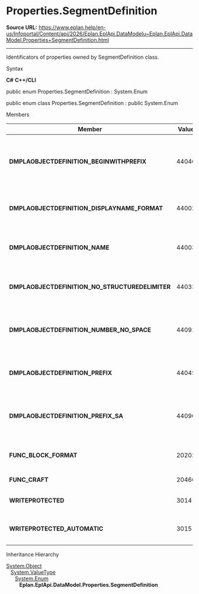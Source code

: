 # Properties.SegmentDefinition

**Source URL:** https://www.eplan.help/en-us/Infoportal/Content/api/2026/Eplan.EplApi.DataModelu~Eplan.EplApi.DataModel.Properties+SegmentDefinition.html

---

Identificators of properties owned by SegmentDefinition class.

Syntax

**C#**
**C++/CLI**


public enum Properties.SegmentDefinition : System.Enum

public enum class Properties.SegmentDefinition : public System.Enum


Members

| Member | Value | Description |
| --- | --- | --- |
| **DMPLAOBJECTDEFINITION\_BEGINWITHPREFIX** | 44046 | Segment definition: Preceding sign also at the beginning # 44046. |
| **DMPLAOBJECTDEFINITION\_DISPLAYNAME\_FORMAT** | 44002 | Display format: Segment name # 44002. |
| **DMPLAOBJECTDEFINITION\_NAME** | 44003 | Segment definition: Displayed name # 44003. |
| **DMPLAOBJECTDEFINITION\_NO\_STRUCTUREDELIMITER** | 44033 | Structure identifiers without separators # 44033. |
| **DMPLAOBJECTDEFINITION\_NUMBER\_NO\_SPACE** | 44091 | Segment definition: No blank space before the number # 44091. |
| **DMPLAOBJECTDEFINITION\_PREFIX** | 44045 | Segment definition: Preceding sign # 44045. |
| **DMPLAOBJECTDEFINITION\_PREFIX\_SA** | 44090 | Segment definition: Separator symbolic address # 44090. |
| **FUNC\_BLOCK\_FORMAT** | 20202 | Block property: Format # 20202. |
| **FUNC\_CRAFT** | 20466 | Trade # 20466. |
| **WRITEPROTECTED** | 3014 | Change protection # 3014. |
| **WRITEPROTECTED\_AUTOMATIC** | 3015 | Change protection (hierarchical) # 3015. |

Inheritance Hierarchy

[System.Object](#)  
   [System.ValueType](#)  
      [System.Enum](#)  
         **Eplan.EplApi.DataModel.Properties.SegmentDefinition**
